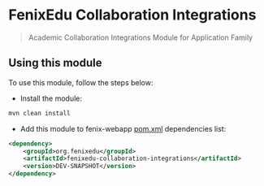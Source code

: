 FenixEdu Collaboration Integrations
=========

> Academic Collaboration Integrations Module for Application Family

## Using this module

To use this module, follow the steps below:

- Install the module:

```sh
mvn clean install
```
- Add this module to fenix-webapp [pom.xml](https://github.com/ist-dsi/fenix-webapp/blob/master/pom.xml) dependencies list:

```xml
<dependency>
    <groupId>org.fenixedu</groupId>
    <artifactId>fenixedu-collaboration-integrations</artifactId>
    <version>DEV-SNAPSHOT</version>
</dependency>
```
